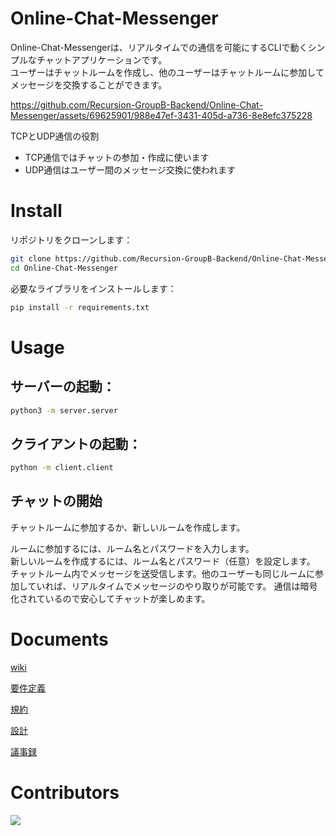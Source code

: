 # Online-Chat-Messenger
Online-Chat-Messengerは、リアルタイムでの通信を可能にするCLIで動くシンプルなチャットアプリケーションです。</br>
ユーザーはチャットルームを作成し、他のユーザーはチャットルームに参加してメッセージを交換することができます。


https://github.com/Recursion-GroupB-Backend/Online-Chat-Messenger/assets/69625901/988e47ef-3431-405d-a736-8e8efc375228



TCPとUDP通信の役割

- TCP通信ではチャットの参加・作成に使います
- UDP通信はユーザー間のメッセージ交換に使われます

# **Install**

リポジトリをクローンします：

```bash
git clone https://github.com/Recursion-GroupB-Backend/Online-Chat-Messenger.git
cd Online-Chat-Messenger
```

必要なライブラリをインストールします：

```bash
pip install -r requirements.txt
```

# Usage

## サーバーの起動：

```bash
python3 -m server.server
```

## クライアントの起動：

```bash
python -m client.client
```

## チャットの開始
チャットルームに参加するか、新しいルームを作成します。

ルームに参加するには、ルーム名とパスワードを入力します。</br>
新しいルームを作成するには、ルーム名とパスワード（任意）を設定します。</br>
チャットルーム内でメッセージを送受信します。他のユーザーも同じルームに参加していれば、リアルタイムでメッセージのやり取りが可能です。
通信は暗号化されているので安心してチャットが楽しめます。

# Documents

[wiki](https://github.com/Recursion-Group-B/card-game/wiki)

[要件定義](https://github.com/Recursion-Group-B/card-game/wiki/%E8%A6%81%E4%BB%B6%E5%AE%9A%E7%BE%A9)

[規約](https://github.com/Recursion-Group-B/card-game/wiki/%E8%A6%8F%E7%B4%84)

[設計](https://github.com/Recursion-Group-B/card-game/wiki/%E8%A8%AD%E8%A8%88)

[議事録](https://github.com/Recursion-Group-B/card-game/wiki/%E8%AD%B0%E4%BA%8B%E9%8C%B2)



# Contributors
<a href="https://github.com/Recursion-GroupB-Backend/Online-Chat-Messenger/graphs/contributors">
  <img src="https://contrib.rocks/image?repo=Recursion-GroupB-Backend/Online-Chat-Messenger" />
</a>
